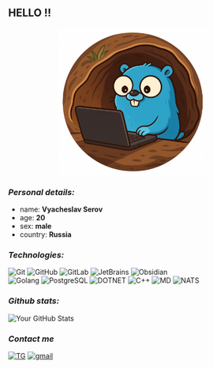 ## HELLO !!

<div style="display: flex; justify-content: center;">
  <img src="assets/gopher.png" width="300" align="right" style="max-width: 100%; height: auto;">
</div>

### *Personal details:*
- name: **Vyacheslav Serov**
- age: **20**
- sex: **male**
- country: **Russia**

### *Technologies:*
![Git](https://img.shields.io/badge/-Git-black?style=flat&logo=git)
![GitHub](https://img.shields.io/badge/-GitHub-181717?style=flat&logo=github)
![GitLab](https://img.shields.io/badge/-GitLab-FC6D26?style=flat&logo=gitlab&logoColor=white)
![JetBrains](https://img.shields.io/badge/-JetBrains-000000?style=flat&logo=jetbrains&logoColor=white)
![Obsidian](https://img.shields.io/badge/-Obsidian-7C3AED?style=flat&logo=obsidian&logoColor=white)
<br>
![Golang](https://img.shields.io/badge/golang-00ADD8?&style=flat&logo=go&logoColor=white)
![PostgreSQL](https://img.shields.io/badge/-PostgreSQL-2689c8?style=flat&logo=postgresql&logoColor=white)
![DOTNET](https://img.shields.io/badge/-.NET-512BD4?style=flat&logo=dotnet&logoColor=white)
![C++](https://img.shields.io/badge/-C++-00599C?style=flat&logo=cplusplus&logoColor=white)
![MD](https://img.shields.io/badge/-Markdown-000000?style=flat&logo=markdown&logoColor=white)
![NATS](https://img.shields.io/badge/-NATS.io-27AAE1?style=flat&logo=natsdotio&logoColor=white)


### *Github stats:*
![Your GitHub Stats](https://github-readme-stats.vercel.app/api?username=Slavyanchiks&show_icons=true&hide_title=true&count_private=true&theme=transparent)

### *Contact me*
<a href="https://t.me/slavyanchiks">![TG](https://img.shields.io/badge/-slavyanchiks-26A5E4?style=flat&logo=telegram&logoColor=white)</a>
<a href="mailto:seroff.s97@gmail.com">![gmail](https://img.shields.io/badge/-seroff.s97-EA4335?style=flat&logo=gmail&logoColor=white)</a>
